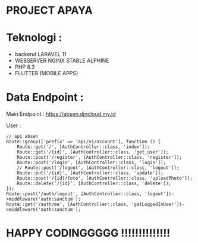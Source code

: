 # PROJECT APAYA

# Teknologi :
- backend LARAVEL 11
- WEBSERVER NGINX STABLE ALPHINE
- PHP 8.3 
- FLUTTER (MOBILE APPS)

# Data Endpoint : 
Main Endpoint : https://absen.djncloud.my.id

User :
```
// api absen
Route::group(['prefix' => 'api/v1/account'], function () {
    Route::get('/', [AuthController::class, 'index']);
    Route::get('/{id}', [AuthController::class, 'get_user']);
    Route::post('/register', [AuthController::class, 'register']);
    Route::post('/login', [AuthController::class, 'login']);
    // Route::post('/logout', [AuthController::class, 'logout']);
    Route::put('/{id}', [AuthController::class, 'update']);
    Route::post('/{id}/foto', [AuthController::class, 'uploadPhoto']);
    Route::delete('/{id}', [AuthController::class, 'delete']);
});
Route::post('/auth/logout', [AuthController::class, 'logout'])->middleware('auth:sanctum');
Route::get('/auth/me', [AuthController::class, 'getLoggedInUser'])->middleware('auth:sanctum');

```

# HAPPY CODINGGGGG !!!!!!!!!!!!!!